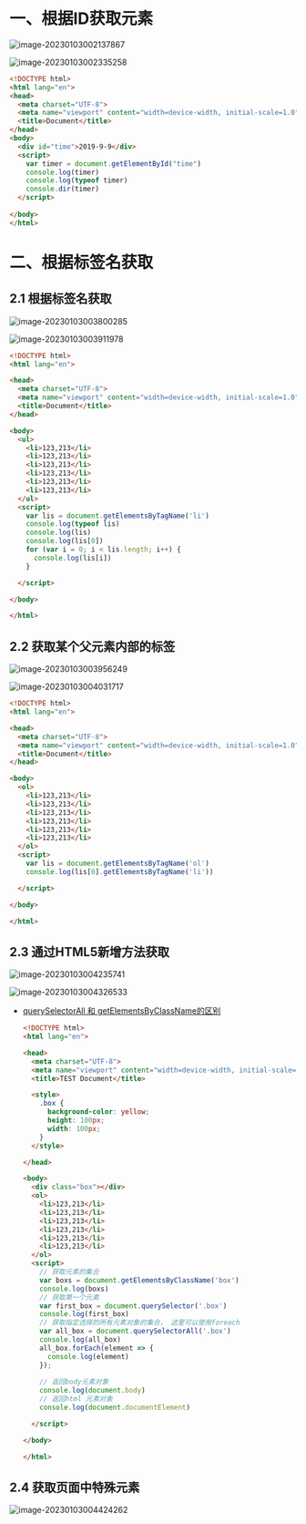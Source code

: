 # 一、根据ID获取元素

![image-20230103002137867](https://yrecord.oss-cn-hangzhou.aliyuncs.com/picture/202301030021925.png)

![image-20230103002335258](https://yrecord.oss-cn-hangzhou.aliyuncs.com/picture/202301030023302.png)

```html
<!DOCTYPE html>
<html lang="en">
<head>
  <meta charset="UTF-8">
  <meta name="viewport" content="width=device-width, initial-scale=1.0">
  <title>Document</title>
</head>
<body>
  <div id="time">2019-9-9</div>
  <script>
    var timer = document.getElementById("time")
    console.log(timer)
    console.log(typeof timer)
    console.dir(timer)
  </script>
  
</body>
</html>
```



# 二、根据标签名获取

## 2.1 根据标签名获取

![image-20230103003800285](https://yrecord.oss-cn-hangzhou.aliyuncs.com/picture/202301030038338.png)

![image-20230103003911978](https://yrecord.oss-cn-hangzhou.aliyuncs.com/picture/202301030039045.png)

```html
<!DOCTYPE html>
<html lang="en">

<head>
  <meta charset="UTF-8">
  <meta name="viewport" content="width=device-width, initial-scale=1.0">
  <title>Document</title>
</head>

<body>
  <ul>
    <li>123,213</li>
    <li>123,213</li>
    <li>123,213</li>
    <li>123,213</li>
    <li>123,213</li>
    <li>123,213</li>
  </ul>
  <script>
    var lis = document.getElementsByTagName('li')
    console.log(typeof lis)
    console.log(lis)
    console.log(lis[0])
    for (var i = 0; i < lis.length; i++) {
      console.log(lis[i])
    }

  </script>

</body>

</html>
```



## 2.2 获取某个父元素内部的标签

![image-20230103003956249](https://yrecord.oss-cn-hangzhou.aliyuncs.com/picture/202301030039326.png)

![image-20230103004031717](https://yrecord.oss-cn-hangzhou.aliyuncs.com/picture/202301030040807.png)

```html
<!DOCTYPE html>
<html lang="en">

<head>
  <meta charset="UTF-8">
  <meta name="viewport" content="width=device-width, initial-scale=1.0">
  <title>Document</title>
</head>

<body>
  <ol>
    <li>123,213</li>
    <li>123,213</li>
    <li>123,213</li>
    <li>123,213</li>
    <li>123,213</li>
    <li>123,213</li>
  </ol>
  <script>
    var lis = document.getElementsByTagName('ol')
    console.log(lis[0].getElementsByTagName('li'))

  </script>

</body>

</html>
```



## 2.3 通过HTML5新增方法获取

![image-20230103004235741](https://yrecord.oss-cn-hangzhou.aliyuncs.com/picture/202301030042403.png)

![image-20230103004326533](https://yrecord.oss-cn-hangzhou.aliyuncs.com/picture/202301030043589.png)

- [querySelectorAll 和 getElementsByClassName的区别](https://blog.csdn.net/qq_44885374/article/details/91807435?spm=1001.2101.3001.6650.1&utm_medium=distribute.pc_relevant.none-task-blog-2%7Edefault%7EBlogCommendFromBaidu%7ERate-1-91807435-blog-91808440.235%5Ev38%5Epc_relevant_default_base3&depth_1-utm_source=distribute.pc_relevant.none-task-blog-2%7Edefault%7EBlogCommendFromBaidu%7ERate-1-91807435-blog-91808440.235%5Ev38%5Epc_relevant_default_base3&utm_relevant_index=2)

  ```html
  <!DOCTYPE html>
  <html lang="en">
  
  <head>
    <meta charset="UTF-8">
    <meta name="viewport" content="width=device-width, initial-scale=1.0">
    <title>TEST Document</title>
  
    <style>
      .box {
        background-color: yellow;
        height: 100px;
        width: 100px;
      }
    </style>
  
  </head>
  
  <body>
    <div class="box"></div>
    <ol>
      <li>123,213</li>
      <li>123,213</li>
      <li>123,213</li>
      <li>123,213</li>
      <li>123,213</li>
      <li>123,213</li>
    </ol>
    <script>
      // 获取元素的集合
      var boxs = document.getElementsByClassName('box')
      console.log(boxs)
      // 获取第一个元素
      var first_box = document.querySelector('.box')
      console.log(first_box)
      // 获取指定选择的所有元素对象的集合， 这里可以使用foreach
      var all_box = document.querySelectorAll('.box')
      console.log(all_box)
      all_box.forEach(element => {
        console.log(element)
      });
      
      // 返回body元素对象
      console.log(document.body)
      // 返回html 元素对象
      console.log(document.documentElement)
  
    </script>
  
  </body>
  
  </html>
  ```

  

## 2.4 获取页面中特殊元素

![image-20230103004424262](https://yrecord.oss-cn-hangzhou.aliyuncs.com/picture/202301030044338.png)